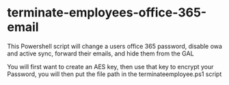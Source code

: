 # terminate-employees-office-365-email
This Powershell script will change a users office 365 password, disable owa and active sync, forward their emails, and hide them from the GAL

You will first want to create an AES key, then use that key to encrypt your Password, you will then put the file path in the terminateemployee.ps1 script 
